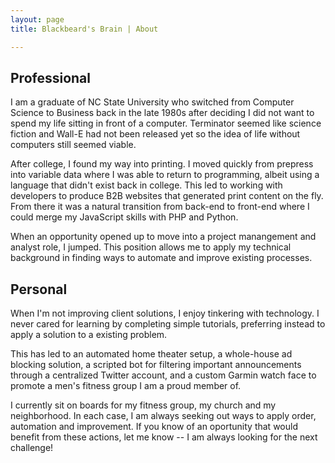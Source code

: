 ```yaml
---
layout: page
title: Blackbeard's Brain | About

---
```


## Professional

I am a graduate of NC State University who switched from Computer Science to Business back in the late 1980s after deciding I did not want to spend my life sitting in front of a computer. Terminator seemed like science fiction and Wall-E had not been released yet so the idea of life without computers still seemed viable. 

After college, I found my way into printing. I moved quickly from prepress into variable data where I was able to return to programming, albeit using a language that didn't exist back in college. This led to working with developers to produce B2B websites that generated print content on the fly. From there it was a natural transition from back-end to front-end where I could merge my JavaScript skills with PHP and Python. 

When an opportunity opened up to move into a project manangement and analyst role, I jumped. This position allows me to apply my technical background in finding ways to automate and improve existing processes.  

## Personal

When I'm not improving client solutions, I enjoy tinkering with technology. I never cared for learning by completing simple tutorials, preferring instead to apply a solution to a existing problem. 

This has led to an automated home theater setup, a whole-house ad blocking solution, a scripted bot for filtering important announcements through a centralized Twitter account, and a custom Garmin watch face to promote a men's fitness group I am a proud member of. 

I currently sit on boards for my fitness group, my church and my neighborhood. In each case, I am always seeking out ways to apply order, automation and improvement. If you know of an oportunity that would benefit from these actions, let me know -- I am always looking for the next challenge!


